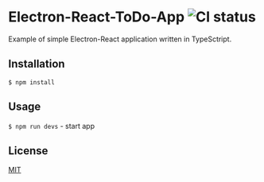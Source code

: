 # Electron-React-ToDo-App ![CI status](https://img.shields.io/badge/build-passing-brightgreen.svg)
Example of simple Electron-React application written in TypeSctript.

## Installation
`$ npm install`

## Usage


`$ npm run devs` - start app



## License
[MIT](https://choosealicense.com/licenses/mit/)
